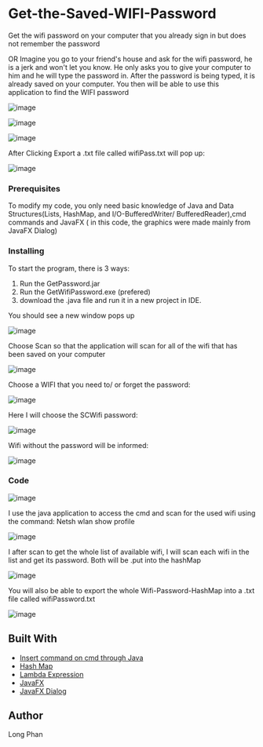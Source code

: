 # Get-the-Saved-WIFI-Password
Get the wifi password on your computer that you already sign in but does not remember the password 

OR Imagine you go to your friend's house and ask for the wifi password, he is a jerk and won't let you know. He only asks you to give your 
computer to him and he will type the password in. After the password is being typed, it is already saved on your computer. You then will be able to 
use this application to find the WIFI password


![image](https://user-images.githubusercontent.com/44376091/51504178-7a8df600-1d94-11e9-90c1-3ef741a89874.png)

![image](https://user-images.githubusercontent.com/44376091/51504204-96919780-1d94-11e9-86bc-540678c2eb35.png)


![image](https://user-images.githubusercontent.com/44376091/51504212-9f826900-1d94-11e9-9eb3-dd455903843c.png)

After Clicking Export a .txt file called wifiPass.txt will pop up:

![image](https://user-images.githubusercontent.com/44376091/51505450-4ec23e80-1d9b-11e9-9e27-9a3bef657d0e.png)



### Prerequisites

To modify my code, you only need basic knowledge of Java and Data Structures(Lists, HashMap, and I/O-BufferedWriter/ BufferedReader),cmd commands and JavaFX ( in this code, the graphics were made mainly from JavaFX Dialog)

### Installing

To start the program, there is 3 ways:
1. Run the GetPassword.jar
2. Run the GetWifiPassword.exe (prefered)
3. download the .java file and run it in a new project in IDE.

You should see a new window pops up

![image](https://user-images.githubusercontent.com/44376091/51504178-7a8df600-1d94-11e9-90c1-3ef741a89874.png)

Choose Scan so that the application will scan for all of the wifi that has been saved on your computer

![image](https://user-images.githubusercontent.com/44376091/51504204-96919780-1d94-11e9-86bc-540678c2eb35.png)

Choose a WIFI that you need to/ or forget the password:

![image](https://user-images.githubusercontent.com/44376091/51504368-7910fd80-1d95-11e9-9843-338de3f172cd.png)


Here I will choose the SCWifi password:

![image](https://user-images.githubusercontent.com/44376091/51505567-29820000-1d9c-11e9-8406-fe1127dcc7dc.png)




Wifi without the password will be informed:

![image](https://user-images.githubusercontent.com/44376091/51504398-a8276f00-1d95-11e9-86ba-f7597fe1dc2c.png)



### Code
![image](https://user-images.githubusercontent.com/44376091/51504462-fa689000-1d95-11e9-90b9-b6c23a641c2b.png)


I use the java application to access the cmd and scan for the used wifi using the command: Netsh wlan show profile

![image](https://user-images.githubusercontent.com/44376091/51504555-7bc02280-1d96-11e9-9467-c4636a59ea08.png)
 
 I after scan to get the whole list of available wifi, I will scan each wifi in the list and get its password. Both will be .put into the hashMap
 
 
![image](https://user-images.githubusercontent.com/44376091/51504629-ccd01680-1d96-11e9-971e-5d13bca34139.png)

You will also be able to export the whole Wifi-Password-HashMap into a .txt file called wifiPassword.txt

![image](https://user-images.githubusercontent.com/44376091/51505341-e2473f80-1d9a-11e9-97ed-f86967488e41.png)


 
## Built With
* [Insert command on cmd through Java](https://www.geeksforgeeks.org/java-program-open-command-prompt-insert-commands/)
* [Hash Map](https://docs.oracle.com/javase/8/docs/api/java/util/HashMap.html)
* [Lambda Expression](https://docs.oracle.com/javase/tutorial/java/javaOO/lambdaexpressions.html)
* [JavaFX](https://docs.oracle.com/javase/8/javafx/get-started-tutorial/jfx-overview.htm)
* [JavaFX Dialog](https://docs.oracle.com/javase/8/javafx/api/javafx/scene/control/Dialog.html)


## Author
  Long Phan 
